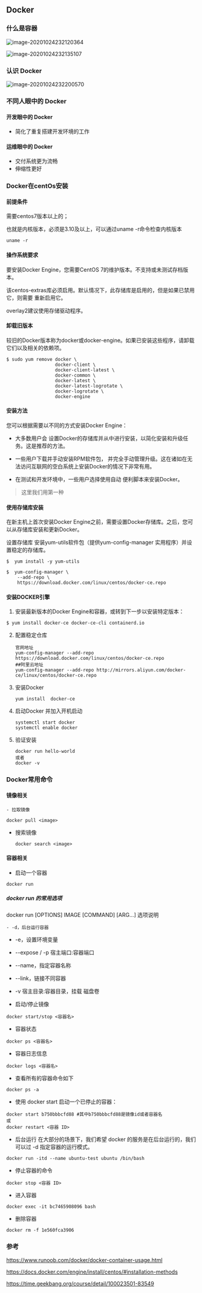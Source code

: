 ## Docker

### 什么是容器

![image-20201024232120364](C:\Users\xuYangJun\AppData\Roaming\Typora\typora-user-images\image-20201024232120364.png)

![image-20201024232135107](C:\Users\xuYangJun\AppData\Roaming\Typora\typora-user-images\image-20201024232135107.png)

### 认识 Docker

![image-20201024232200570](C:\Users\xuYangJun\AppData\Roaming\Typora\typora-user-images\image-20201024232200570.png)



### 不同⼈眼中的 Docker

#### 开发眼中的 Docker

- 简化了重复搭建开发环境的⼯作

#### 运维眼中的 Docker
- 交付系统更为流畅
- 伸缩性更好

### Docker在centOs安装

#### 前提条件

需要centos7版本以上的；

也就是内核版本，必须是3.10及以上，可以通过uname -r命令检查内核版本

``` linux
uname -r
```

#### 操作系统要求

要安装Docker Engine，您需要CentOS 7的维护版本。不支持或未测试存档版本。

该centos-extras库必须启用。默认情况下，此存储库是启用的，但是如果已禁用它，则需要 重新启用它。

overlay2建议使用存储驱动程序。

#### 卸载旧版本

较旧的Docker版本称为docker或docker-engine。如果已安装这些程序，请卸载它们以及相关的依赖项。

```linux
$ sudo yum remove docker \
                  docker-client \
                  docker-client-latest \
                  docker-common \
                  docker-latest \
                  docker-latest-logrotate \
                  docker-logrotate \
                  docker-engine
```

#### 安装方法

您可以根据需要以不同的方式安装Docker Engine：

- 大多数用户会 设置Docker的存储库并从中进行安装，以简化安装和升级任务。这是推荐的方法。

- 一些用户下载并手动安装RPM软件包， 并完全手动管理升级。这在诸如在无法访问互联网的空白系统上安装Docker的情况下非常有用。

- 在测试和开发环境中，一些用户选择使用自动 便利脚本来安装Docker。

> 这里我们用第一种

#### 使用存储库安装

在新主机上首次安装Docker Engine之前，需要设置Docker存储库。之后，您可以从存储库安装和更新Docker。

设置存储库
安装yum-utils软件包（提供yum-config-manager 实用程序）并设置稳定的存储库。

```linux
$  yum install -y yum-utils

$  yum-config-manager \
    --add-repo \
    https://download.docker.com/linux/centos/docker-ce.repo
```

#### 安装DOCKER引擎

1. 安装最新版本的Docker Engine和容器，或转到下一步以安装特定版本：

```
$ yum install docker-ce docker-ce-cli containerd.io
```

2. 配置稳定仓库

   ```
   官网地址
   yum-config-manager --add-repo https://download.docker.com/linux/centos/docker-ce.repo
   ##阿里云地址
   yum-config-manager --add-repo http://mirrors.aliyun.com/docker-ce/linux/centos/docker-ce.repo
   ```

3. 安装Docker

   ```
   yum install  docker-ce
   ```

4. 启动Docker 并加入开机启动

   ```
   systemctl start docker
   systemctl enable docker
   ```

5. 验证安装

   ```
   docker run hello-world
   或者
   docker -v
   ```

### Docker常用命令

#### 镜像相关

	- 拉取镜像

```
docker pull <image>
```

- 搜索镜像

  ```
  docker search <image>  
  ```

#### 容器相关

- 启动一个容器

```
docker run
```

##### docker run 的常⽤选项

docker run [OPTIONS] IMAGE [COMMAND] [ARG…]
选项说明

	- -d，后台运⾏容器

- -e，设置环境变量

- --expose / -p 宿主端⼝:容器端⼝

- --name，指定容器名称

- --link，链接不同容器

- -v 宿主⽬录:容器⽬录，挂载 磁盘卷

  

- 启动/停止镜像

```
docker start/stop <容器名>
```

- 容器状态

```
docker ps <容器名>
```

- 容器日志信息

```
docker logs <容器名>
```

- 查看所有的容器命令如下

```
docker ps -a
```

- 使用 docker start 启动一个已停止的容器：

```
docker start b750bbbcfd88 #其中b750bbbcfd88是镜像id或者容器名
或
docker restart <容器 ID>
```

- 后台运行
  在大部分的场景下，我们希望 docker 的服务是在后台运行的，我们可以过 -d 指定容器的运行模式。

```
docker run -itd --name ubuntu-test ubuntu /bin/bash
```

- 停止容器的命令

```
docker stop <容器 ID>
```

- 进入容器

```
docker exec -it bc7465908096 bash
```

- 删除容器

```
docker rm -f 1e560fca3906
```

### 参考

https://www.runoob.com/docker/docker-container-usage.html

https://docs.docker.com/engine/install/centos/#installation-methods

https://time.geekbang.org/course/detail/100023501-83549